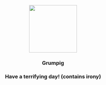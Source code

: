 <p align="center">
    <img src="https://raw.githubusercontent.com/PokeAPI/sprites/master/sprites/pokemon/326.png" width="150" height="150">
</p>
<h3 align="center"> <b>Grumpig</b></h3>
<h3 align="center">Have a terrifying day! (contains irony)</h3>
